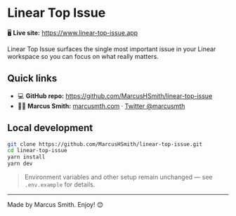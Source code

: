 # Linear Top Issue

🖥️ **Live site:** https://www.linear-top-issue.app

Linear Top Issue surfaces the single most important issue in your Linear workspace so you can focus on what really matters.

## Quick links

- 💻 **GitHub repo:** https://github.com/MarcusHSmith/linear-top-issue
- 👨‍💻 **Marcus Smith:** [marcusmth.com](https://marcusmth.com) · [Twitter @marcusmth](https://twitter.com/marcusmth)

## Local development

```bash
git clone https://github.com/MarcusHSmith/linear-top-issue.git
cd linear-top-issue
yarn install
yarn dev
```

> Environment variables and other setup remain unchanged — see `.env.example` for details.

---

Made by Marcus Smith. Enjoy! 😊